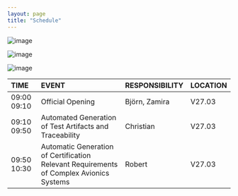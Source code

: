 ```yaml
---
layout: page
title: "Schedule"
---
```

![image](https://github.com/Edwin-Isidory/ils.doctoral.seminar.2024.github.io/assets/148284895/f80fa160-3a6e-457e-8101-c2a2c2f49dc8)
  
  ![image](https://github.com/Edwin-Isidory/ils.doctoral.seminar.2024.github.io/assets/148284895/b8731cd5-69e2-45e9-98df-5bbfeb234a41)


  ![image](https://github.com/Edwin-Isidory/ils.doctoral.seminar.2024.github.io/assets/148284895/19ed92a4-a914-48e9-8ea4-a31382e8159d)


|TIME|EVENT|RESPONSIBILITY|LOCATION|
|:-|:-|:-|:-|
|   09:00  09:10       | Official Opening                                                                 | Björn, Zamira | V27.03   |
|   09:10  09:50       | Automated Generation of Test Artifacts and Traceability                          | Christian      | V27.03   |
|   09:50  10:30       | Automatic Generation of Certification Relevant Requirements of Complex Avionics Systems | Robert   | V27.03   |
